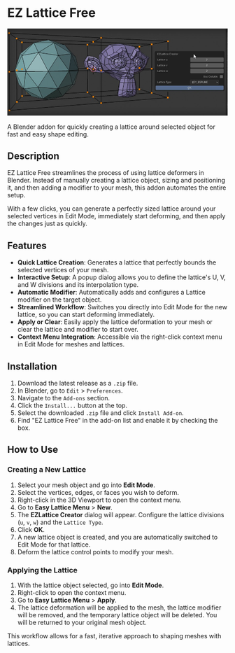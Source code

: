 # EZ Lattice Free

![EZ Lattice Free in action](sample.png)

A Blender addon for quickly creating a lattice around selected object for fast and easy shape editing.

## Description

EZ Lattice Free streamlines the process of using lattice deformers in Blender. Instead of manually creating a lattice object, sizing and positioning it, and then adding a modifier to your mesh, this addon automates the entire setup.

With a few clicks, you can generate a perfectly sized lattice around your selected vertices in Edit Mode, immediately start deforming, and then apply the changes just as quickly.

## Features

-   **Quick Lattice Creation**: Generates a lattice that perfectly bounds the selected vertices of your mesh.
-   **Interactive Setup**: A popup dialog allows you to define the lattice's U, V, and W divisions and its interpolation type.
-   **Automatic Modifier**: Automatically adds and configures a Lattice modifier on the target object.
-   **Streamlined Workflow**: Switches you directly into Edit Mode for the new lattice, so you can start deforming immediately.
-   **Apply or Clear**: Easily apply the lattice deformation to your mesh or clear the lattice and modifier to start over.
-   **Context Menu Integration**: Accessible via the right-click context menu in Edit Mode for meshes and lattices.

## Installation

1.  Download the latest release as a `.zip` file.
2.  In Blender, go to `Edit` > `Preferences`.
3.  Navigate to the `Add-ons` section.
4.  Click the `Install...` button at the top.
5.  Select the downloaded `.zip` file and click `Install Add-on`.
6.  Find "EZ Lattice Free" in the add-on list and enable it by checking the box.

## How to Use

### Creating a New Lattice

1.  Select your mesh object and go into **Edit Mode**.
2.  Select the vertices, edges, or faces you wish to deform.
3.  Right-click in the 3D Viewport to open the context menu.
4.  Go to **Easy Lattice Menu** > **New**.
5.  The **EZLattice Creator** dialog will appear. Configure the lattice divisions (`u`, `v`, `w`) and the `Lattice Type`.
6.  Click **OK**.
7.  A new lattice object is created, and you are automatically switched to Edit Mode for that lattice.
8.  Deform the lattice control points to modify your mesh.

### Applying the Lattice

1.  With the lattice object selected, go into **Edit Mode**.
2.  Right-click to open the context menu.
3.  Go to **Easy Lattice Menu** > **Apply**.
4.  The lattice deformation will be applied to the mesh, the lattice modifier will be removed, and the temporary lattice object will be deleted. You will be returned to your original mesh object.

This workflow allows for a fast, iterative approach to shaping meshes with lattices.
